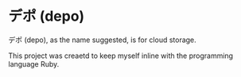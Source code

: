 # デポ (depo)

デポ (depo), as the name suggested, is for cloud storage.

This project was creaetd to keep myself inline with the programming language Ruby.
